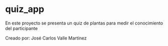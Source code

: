 # quiz_app

En este proyecto se presenta un quiz de plantas para medir el conocimiento del participante

Creado por: José Carlos Valle Martínez